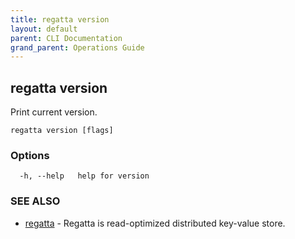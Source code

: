 ```yaml
---
title: regatta version
layout: default
parent: CLI Documentation
grand_parent: Operations Guide
---
```

## regatta version

Print current version.

```
regatta version [flags]
```

### Options

```
  -h, --help   help for version
```

### SEE ALSO

* [regatta](/operations/cli/regatta)	 - Regatta is read-optimized distributed key-value store.

